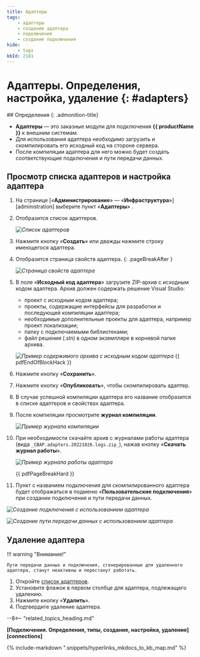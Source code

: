 ```yaml
---
title: Адаптеры
tags:
    - адаптеры
    - создание адаптера
    - подключения
    - создание подключения
hide:
    - tags
kbId: 2181
---
```


# Адаптеры. Определения, настройка, удаление {: #adapters}

<div class="admonition question" markdown="block">
## Определения {: .admonition-title}

- **Адаптеры** — это заказные модули для подключения **{{ productName }}** к внешним системам.
- Для использования адаптера необходимо загрузить и скомпилировать его исходный код на стороне сервера.
- После компиляции адаптера для него можно будет создать соответствующие подключения и пути передачи данных.

</div>

## Просмотр списка адаптеров и настройка адаптера

1. На странице [«**Администрирование**» — «**Инфраструктура**»][administration] выберите пункт «**Адаптеры**» <i class="fa-light fa-puzzle-piece-simple">‌</i>.
2. Отобразится список адаптеров.

    _![Список адаптеров](adapter_list.png)_

3. Нажмите кнопку «**Создать**» или дважды нажмите строку имеющегося адаптера.
4. Отобразится страница свойств адаптера.
{: .pageBreakAfter }

    _![Страница свойств адаптера](adapter_properties.png)_

5. В поле «**Исходный код адаптера**» загрузите ZIP-архив с исходным кодом адаптера. Архив должен содержать решение Visual Studio:

    - проект с исходным кодом адаптера;
    - проекты, содержащие интерфейсы для разработки и последующей компиляции адаптера;
    - необходимые дополнительные проекты для адаптера, например проект локализации;
    - папку с подключаемыми библиотеками;
    - файл решения (.sln) в одном экземпляре в корневой папке архива.

    _![Пример содержимого архива с исходным кодом адаптера](adapter_archive_content.png)_
    {{ pdfEndOfBlockHack }}

6. Нажмите кнопку «**Сохранить**».
7. Нажмите кнопку «**Опубликовать**», чтобы скомпилировать адаптер.
8. В случае успешной компиляции адаптера его название отобразится в списке адаптеров и свойствах адаптера.
9. После компиляции просмотрите **журнал компиляции**.

    _![Пример журнала компиляции](adapter_compilation_log.png)_

10. При необходимости скачайте архив с журналами работы адаптера (вида `_CBAP.adapters.20221026.logs.zip_`), нажав кнопку «**Скачать журнал работы**».

    _![Пример журнала работы адаптера](adapter_execution_log.png)_

    {{ pdfPageBreakHard }}

11. Пункт с названием подключения для скомпилированного адаптера будет отображаться в подменю «**Пользовательские подключения**» при создании подключения и пути передачи данных.

_![Создание подключения с использованием адаптера](adapter_custom_connection_create_menu.png)_

_![Создание пути передачи данных с использованием адаптера](adapters_custom_communication_route_create_menu.png)_

## Удаление адаптера

!!! warning "Внимание!"

    Пути передачи данных и подключения, сгенерированные для удаленного адаптера, станут неактивны и перестанут работать.

1. Откройте [список адаптеров](#просмотр-списка-адаптеров-и-настройка-адаптера).
2. Установите флажок в первом столбце для адаптера, подлежащего удалению.
3. Нажмите кнопку «**Удалить**».
4. Подтвердите удаление адаптера.

--8<-- "related_topics_heading.md"

**[Подключения. Определения, типы, создание, настройка, удаление][connections]**

{%
include-markdown ".snippets/hyperlinks_mkdocs_to_kb_map.md"
%}
